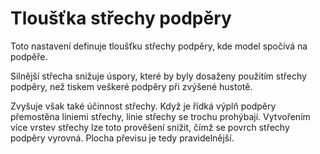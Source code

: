 Tloušťka střechy podpěry
====
Toto nastavení definuje tloušťku střechy podpěry, kde model spočívá na podpěře.

Silnější střecha snižuje úspory, které by byly dosaženy použitím střechy podpěry, než tiskem veškeré podpěry při zvýšené hustotě.

Zvyšuje však také účinnost střechy. Když je řídká výplň podpěry přemostěna liniemi střechy, linie střechy se trochu prohýbají. Vytvořením více vrstev střechy lze toto prověšení snížit, čímž se povrch střechy podpěry vyrovná. Plocha převisu je tedy pravidelnější.

